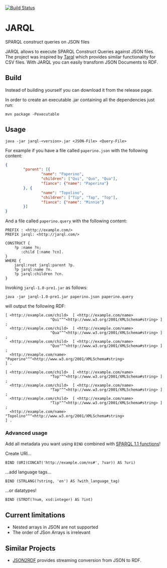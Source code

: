 [![Build Status](https://travis-ci.org/linked-solutions/jarql.svg?branch=master)](https://travis-ci.org/linked-solutions/jarql)


# JARQL
SPARQL construct queries on JSON files

JARQL allows to execute SPARQL Construct Queries against JSON files.  The project was inspired by [Tarql](https://github.com/tarql/tarql) which provides similar functionality for CSV files. With JARQL you can easily transform JSON Documents to RDF.

## Build
Instead of building yourself you can download it from the release page.

In order to create an executable .jar containing all the dependencies just run:

    mvn package -Pexecutable

## Usage

    java -jar jarql-<version>.jar <JSON-File> <Query-File>

For example if you have a file called `paperino.json` with the following content:

```json
{
        "parent": [{
                "name": "Paperino",
                "children": ["Qui", "Quo", "Qua"],
                "fiance": {"name": "Paperina"}
        }, {
                "name": "Topolino",
                "children": ["Tip", "Tap", "Top"],
                "fiance": {"name": "Minnie"}
        }]
}
```

And a file called `paperino.query` with the following content:

```sparql
PREFIX : <http://example.com/>
PREFIX jarql: <http://jarql.com/>

CONSTRUCT { 
    ?p :name ?n; 
       :child [:name ?cn].
}
WHERE {
    jarql:root jarql:parent ?p.
    ?p jarql:name ?n.
    ?p jarql:children ?cn.
}
```

Invoking `jarql-1.0-pre1.jar` as follows:

    java -jar jarql-1.0-pre1.jar paperino.json paperino.query

will output the following RDF:

```turtle
[ <http://example.com/child>  [ <http://example.com/name>
                    "Qui"^^<http://www.w3.org/2001/XMLSchema#string> ] ;
  <http://example.com/child>  [ <http://example.com/name>
                    "Qua"^^<http://www.w3.org/2001/XMLSchema#string> ] ;
  <http://example.com/child>  [ <http://example.com/name>
                    "Quo"^^<http://www.w3.org/2001/XMLSchema#string> ] ;
  <http://example.com/name>   "Paperino"^^<http://www.w3.org/2001/XMLSchema#string>
] .

[ <http://example.com/child>  [ <http://example.com/name>
                    "Top"^^<http://www.w3.org/2001/XMLSchema#string> ] ;
  <http://example.com/child>  [ <http://example.com/name>
                    "Tap"^^<http://www.w3.org/2001/XMLSchema#string> ] ;
  <http://example.com/child>  [ <http://example.com/name>
                    "Tip"^^<http://www.w3.org/2001/XMLSchema#string> ] ;
  <http://example.com/name>   "Topolino"^^<http://www.w3.org/2001/XMLSchema#string>
] .

```
### Advanced usage
Add all metadata you want using ```BIND``` combined with [SPARQL 1.1 functions](https://www.w3.org/TR/sparql11-query/#SparqlOps)!

Create URI...
```
BIND (URI(CONCAT('http://example.com/ns#', ?var)) AS ?uri)
```
...add language tags...
```
BIND (STRLANG(?string, 'en') AS ?with_language_tag)
```
...or datatypes!
```
BIND (STRDT(?num, xsd:integer) AS ?int)
```

## Current limitations

 * Nested arrays in JSON are not supported
 * The order of JSon Arrays is irrelevant
 
 ## Similar Projects
 
  * [JSON2RDF](https://github.com/AtomGraph/JSON2RDF) provides streaming conversion from JSON to RDF.
